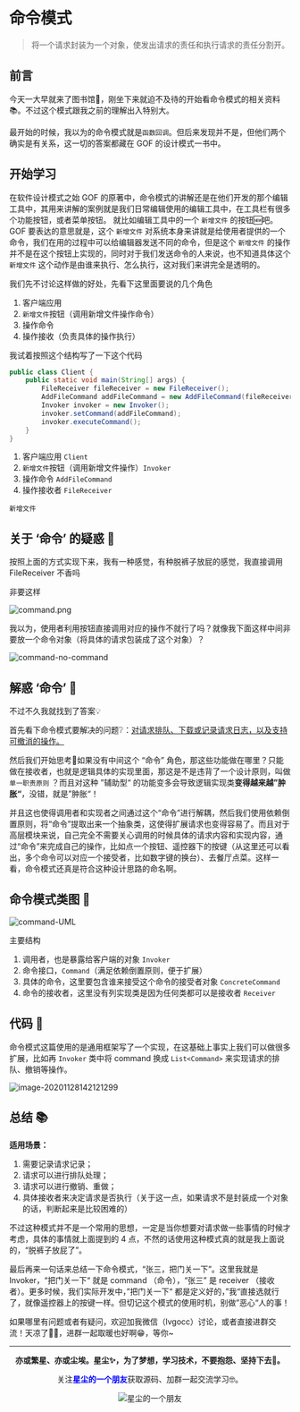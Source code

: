 # 命令模式

> 将一个请求封装为一个对象，使发出请求的责任和执行请求的责任分割开。

## 前言

今天一大早就来了图书馆🏫，刚坐下来就迫不及待的开始看命令模式的相关资料📚。不过这个模式跟我之前的理解出入特别大。

最开始的时候，我以为的命令模式就是``函数回调``。但后来发现并不是，但他们两个确实是有关系，这一切的答案都藏在 GOF 的设计模式一书中。

## 开始学习

在软件设计模式之始 GOF 的原著中，命令模式的讲解还是在他们开发的那个编辑工具中，其用来讲解的案例就是我们日常编辑使用的编辑工具中，在工具栏有很多个功能按钮，或者菜单按钮。 就比如编辑工具中的一个 `新增文件` 的按钮🆕吧。GOF 要表达的意思就是，这个 `新增文件` 对系统本身来讲就是给使用者提供的一个命令，我们在用的过程中可以给编辑器发送不同的命令，但是这个 `新增文件` 的操作并不是在这个按钮上实现的，同时对于我们发送命令的人来说，也不知道具体这个 `新增文件` 这个动作是由谁来执行、怎么执行，这对我们来讲完全是透明的。

我们先不讨论这样做的好处，先看下这里面要说的几个角色

1. 客户端应用
2. `新增文件`按钮（调用新增文件操作命令）
3. 操作命令
4. 操作接收（负责具体的操作执行）

我试着按照这个结构写了一下这个代码

```java
public class Client {
    public static void main(String[] args) {
        FileReceiver fileReceiver = new FileReceiver();
        AddFileCommand addFileCommand = new AddFileCommand(fileReceiver);
        Invoker invoker = new Invoker();
        invoker.setCommand(addFileCommand);
        invoker.executeCommand();
    }
}
```

1. 客户端应用 `Client`
2. `新增文件`按钮（调用新增文件操作）`Invoker`
3. 操作命令 `AddFileCommand`
4. 操作接收者 `FileReceiver`

```text
新增文件
```

## 关于 ‘命令’ 的疑惑 🤔

按照上面的方式实现下来，我有一种感觉，有种脱裤子放屁的感觉，我直接调用 FileReceiver 不香吗

非要这样

![command.png](https://i.loli.net/2020/11/28/oqEZfATCtK2UuQk.png)

我以为，使用者利用按钮直接调用对应的操作不就行了吗？就像我下面这样中间非要放一个命令对象（将具体的请求包装成了这个对象）？

![command-no-command](https://i.loli.net/2020/11/28/SiylpQUYxGRAb91.png)



## 解惑 ‘命令’ 🤪

不过不久我就找到了答案💡

首先看下命令模式要解决的问题❔：<u>对请求排队、下载或记录请求日志，以及支持可撤消的操作。</u>

然后我们开始思考🤔如果没有中间这个 “命令” 角色，那这些功能做在哪里？只能做在接收者，也就是逻辑具体的实现里面，那这是不是违背了一个设计原则，叫做 `单一职责原则` ？而且对这种 ”辅助型“ 的功能变多会导致逻辑实现类**变得越来越”肿胀“**，没错，就是”肿胀“！

并且这也使得调用者和实现者之间通过这个“命令”进行解耦，然后我们使用依赖倒置原则，将“命令”提取出来一个抽象类，这使得扩展请求也变得容易了。而且对于高层模块来说，自己完全不需要关心调用的时候具体的请求内容和实现内容，通过“命令”来完成自己的操作，比如点一个按钮、遥控器下的按键（从这里还可以看出，多个命令可以对应一个接受者，比如数字键的换台）、去餐厅点菜。这样一看，命令模式还真是符合这种设计思路的命名啊。

## 命令模式类图 📌

![command-UML](https://i.loli.net/2020/11/28/8HJOtxMFsq6PjoE.png)

主要结构

1. 调用者，也是暴露给客户端的对象 `Invoker`
2. 命令接口，`Command`（满足依赖倒置原则，便于扩展）
3. 具体的命令，这里要包含谁来接受这个命令的接受者对象 `ConcreteCommand`
4. 命令的接收者，这里没有列实现类是因为任何类都可以是接收者 `Receiver`

## 代码 📃

命令模式这篇使用的是通用框架写了一个实现，在这基础上事实上我们可以做很多扩展，比如再 `Invoker` 类中将 command 换成 `List<Command>` 来实现请求的排队、撤销等操作。

![image-20201128142121299](https://i.loli.net/2020/12/03/ZE2fTd4FHQYhxeo.png)

## 总结 📚

**适用场景：**

1. 需要记录请求记录；
2. 请求可以进行排队处理；
3. 请求可以进行撤销、重做；
4. 具体接收者来决定请求是否执行（关于这一点，如果请求不是封装成一个对象的话，判断起来是比较困难的）

不过这种模式并不是一个常用的思想，一定是当你想要对请求做一些事情的时候才考虑，具体的事情就上面提到的 4 点，不然的话使用这种模式真的就是我上面说的，“脱裤子放屁了”。

最后再来一句话来总结一下命令模式，“张三，把门关一下”。这里我就是 Invoker，“把门关一下“ 就是 command （命令），“张三” 是 receiver （接收者）。更多时候，我们实际开发中，”把门关一下“ 都是定义好的，”我“直接选就行了，就像遥控器上的按键一样。但切记这个模式的使用时机，别做”恶心“人的事！

如果哪里有问题或者有疑问，欢迎加我微信（lvgocc）讨论，或者直接进群交流！天凉了🥶🥶，进群一起取暖也好啊😁，等你~

----
<div align="center">
    <b>亦或繁星、亦或尘埃。星尘✨，为了梦想，学习技术，不要抱怨、坚持下去💪。</b>
    <p>关注<b style='color:blue'>星尘的一个朋友</b>获取源码、加群一起交流学习🤓。</p>
    <img alt='星尘的一个朋友' src='https://i.loli.net/2020/10/22/7swJfMCPrThebVI.png'/>
</div>
